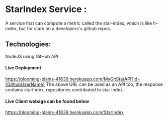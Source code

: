 # StarIndex Service :
A service that can compute a metric called the star-index, which is like h-index, but for stars on a developers's github repos.

## Technologies:
NodeJS using GitHub API 

#### Live Deployment
https://blooming-plains-41639.herokuapp.com/MyGitStarAPI?id={GithubUserName}
The above URL can be used as an API too, the response contains starIndex, repositories contributed to star index.

#### Live Client webage can be found below
https://blooming-plains-41639.herokuapp.com/StarIndex

